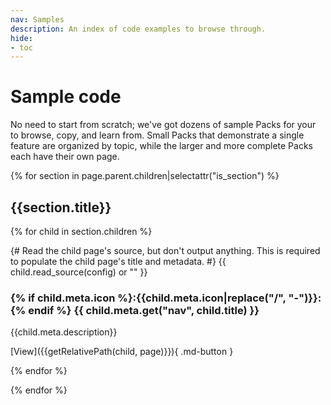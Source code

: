 ```yaml
---
nav: Samples
description: An index of code examples to browse through.
hide:
- toc
---
```


# Sample code

No need to start from scratch; we've got dozens of sample Packs for your to browse, copy, and learn from. Small Packs that demonstrate a single feature are organized by topic, while the larger and more complete Packs each have their own page.

{% for section in page.parent.children|selectattr("is_section") %}

## {{section.title}}

<section class="box-row" markdown>

{% for child in section.children %}

<div class="box-item" markdown>
{# Read the child page's source, but don't output anything. This is required to populate the child page's title and metadata. #}
{{ child.read_source(config) or "" }}

### {% if child.meta.icon %}:{{child.meta.icon|replace("/", "-")}}:{% endif %} {{ child.meta.get("nav", child.title) }}

{{child.meta.description}}

[View]({{getRelativePath(child, page)}}){ .md-button }
</div>

{% endfor %}

</section>

{% endfor %}


[packs_examples]: https://github.com/coda/packs-examples
